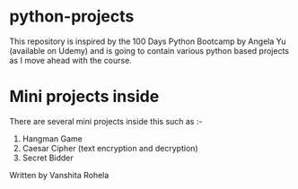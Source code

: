 # python-projects
This repository is inspired by the 100 Days Python Bootcamp by Angela Yu (available on Udemy) and is going to contain various python based projects as I move ahead with the course.

# Mini projects inside
There are several mini projects inside this such as :- 

1. Hangman Game
2. Caesar Cipher (text encryption and decryption)
3. Secret Bidder




Written by Vanshita Rohela
